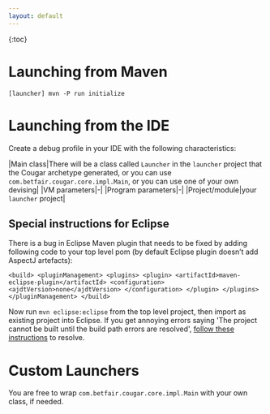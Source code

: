 ```yaml
---
layout: default
---
```

{:toc}

# Launching from Maven

`
[launcher]
mvn -P run initialize
`

# Launching from the IDE

Create a debug profile in your IDE with the following characteristics:

|Main class|There will be a class called `Launcher` in the `launcher` project that the Cougar archetype generated, or you can use `com.betfair.cougar.core.impl.Main`, or you can use one of your own devising|
|VM parameters|-|
|Program parameters|-|
|Project/module|your `launcher` project|

## Special instructions for Eclipse

There is a bug in Eclipse Maven plugin that needs to be fixed by adding following code to your top level pom (by default Eclipse plugin doesn’t add AspectJ artefacts):

`
    <build>
        <pluginManagement>
          <plugins>
            <plugin>
              <artifactId>maven-eclipse-plugin</artifactId>
              <configuration>
                <ajdtVersion>none</ajdtVersion>
              </configuration>
            </plugin>
          </plugins>
        </pluginManagement>
    </build>
`

Now run `mvn eclipse:eclipse` from the top level project, then import as existing project into Eclipse.  If you get annoying errors saying 'The project cannot be built until the build path errors are resolved', [follow these instructions](http://www.scottdstrader.com/blog/ether_archives/000921.html) to resolve.

# Custom Launchers

You are free to wrap `com.betfair.cougar.core.impl.Main` with your own class, if needed.
